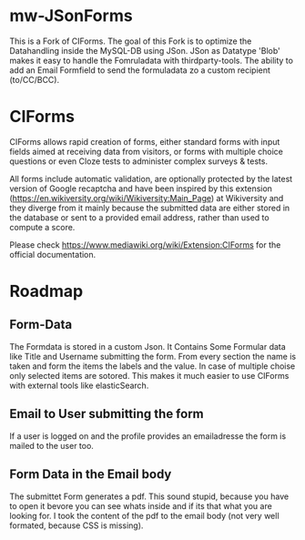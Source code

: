 # mw-JSonForms

This is a Fork of CIForms. The goal of this Fork is to optimize the Datahandling inside the MySQL-DB using JSon. JSon as Datatype 'Blob' makes it easy to handle the Fomruladata with thirdparty-tools. 
The ability to add an Email Formfield to send the formuladata zo a custom recipient (to/CC/BCC).


# CIForms

CIForms allows rapid creation of forms, either standard forms with input fields aimed at receiving data from visitors, or forms with multiple choice questions or even Cloze tests to administer complex surveys & tests.

All forms include automatic validation, are optionally protected by the latest version of Google recaptcha and have been inspired by this extension (https://en.wikiversity.org/wiki/Wikiversity:Main_Page) at Wikiversity and they diverge from it mainly because the submitted data are either stored in the database or sent to a provided email address, rather than used to compute a score.

Please check https://www.mediawiki.org/wiki/Extension:CIForms for the official documentation.

# Roadmap
## Form-Data
The Formdata is stored in a custom Json. It Contains Some Formular data like Title and Username submitting the form. 
From every section the name is taken and form the items the labels and the value. In case of multiple choise only selected items are sotored. 
This makes it much easier to use CIForms with external tools like elasticSearch. 

## Email to User submitting the form
If a user is logged on and the profile provides an emailadresse the form is mailed to the user too.

## Form Data in the Email body
The submittet Form generates a pdf. This sound stupid, because you have to open it bevore you can see whats inside and if its that what you are looking for. 
I took the content of the pdf to the email body (not very well formated, because CSS is missing).
